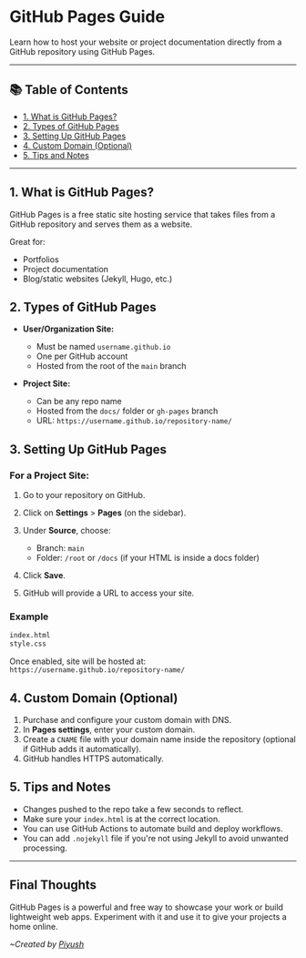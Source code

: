  # GitHub Pages Guide

Learn how to host your website or project documentation directly from a GitHub repository using GitHub Pages.

---

## 📚 Table of Contents

* [1. What is GitHub Pages?](#1-what-is-github-pages)
* [2. Types of GitHub Pages](#2-types-of-github-pages)
* [3. Setting Up GitHub Pages](#3-setting-up-github-pages)
* [4. Custom Domain (Optional)](#4-custom-domain-optional)
* [5. Tips and Notes](#5-tips-and-notes)

---

## 1. What is GitHub Pages?

GitHub Pages is a free static site hosting service that takes files from a GitHub repository and serves them as a website.

Great for:

* Portfolios
* Project documentation
* Blog/static websites (Jekyll, Hugo, etc.)

## 2. Types of GitHub Pages

* **User/Organization Site:**

  * Must be named `username.github.io`
  * One per GitHub account
  * Hosted from the root of the `main` branch

* **Project Site:**

  * Can be any repo name
  * Hosted from the `docs/` folder or `gh-pages` branch
  * URL: `https://username.github.io/repository-name/`

## 3. Setting Up GitHub Pages

### For a Project Site:

1. Go to your repository on GitHub.
2. Click on **Settings** > **Pages** (on the sidebar).
3. Under **Source**, choose:

   * Branch: `main`
   * Folder: `/root` or `/docs` (if your HTML is inside a docs folder)
4. Click **Save**.
5. GitHub will provide a URL to access your site.

### Example

```html
index.html
style.css
```

Once enabled, site will be hosted at:
`https://username.github.io/repository-name/`

## 4. Custom Domain (Optional)

1. Purchase and configure your custom domain with DNS.
2. In **Pages settings**, enter your custom domain.
3. Create a `CNAME` file with your domain name inside the repository (optional if GitHub adds it automatically).
4. GitHub handles HTTPS automatically.

## 5. Tips and Notes

* Changes pushed to the repo take a few seconds to reflect.
* Make sure your `index.html` is at the correct location.
* You can use GitHub Actions to automate build and deploy workflows.
* You can add `.nojekyll` file if you're not using Jekyll to avoid unwanted processing.

---

## Final Thoughts

GitHub Pages is a powerful and free way to showcase your work or build lightweight web apps. Experiment with it and use it to give your projects a home online.

*~Created by [Piyush](https://github.com/piyerx)*